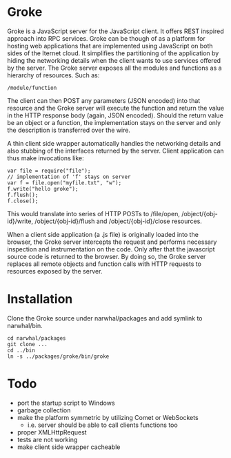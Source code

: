 Groke
=====

Groke is a JavaScript server for the JavaScript client. It offers REST
inspired approach into RPC services. Groke can be though of as a
platform for hosting web applications that are implemented using
JavaScript on both sides of the Iternet cloud. It simplifies the
partitioning of the application by hiding the networking details when
the client wants to use services offered by the server. The Groke
server exposes all the modules and functions as a hierarchy of
resources. Such as:

    /module/function

The client can then POST any parameters (JSON encoded) into that
resource and the Groke server will execute the function and return the
value in the HTTP response body (again, JSON encoded). Should the
return value be an object or a function, the implementation stays on
the server and only the description is transferred over the wire.

A thin client side wrapper automatically handles the networking
details and also stubbing of the interfaces returned by the
server. Client application can thus make invocations like:

    var file = require("file");
    // implementation of 'f' stays on server
    var f = file.open("myfile.txt", "w");
    f.write("hello groke");
    f.flush();
    f.close();

This would translate into series of HTTP POSTs to /file/open,
/object/{obj-id}/write, /object/{obj-id}/flush and
/object/{obj-id}/close resources.

When a client side application (a .js file) is originally loaded into
the browser, the Groke server intercepts the request and performs
necessary inspection and instrumentation on the code. Only after that
the javascript source code is returned to the browser. By doing so,
the Groke server replaces all remote objects and function calls with
HTTP requests to resources exposed by the server.



Installation
============

Clone the Groke source under narwhal/packages and add symlink to
narwhal/bin.

    cd narwhal/packages
    git clone ...
    cd ../bin
    ln -s ../packages/groke/bin/groke



Todo
====

- port the startup script to Windows
- garbage collection
- make the platform symmetric by utilizing Comet or WebSockets
    - i.e. server should be able to call clients functions too
- proper XMLHttpRequest
- tests are not working
- make client side wrapper cacheable
